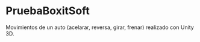 # PruebaBoxitSoft
Movimientos de un auto (acelarar, reversa, girar, frenar) realizado con Unity 3D.
